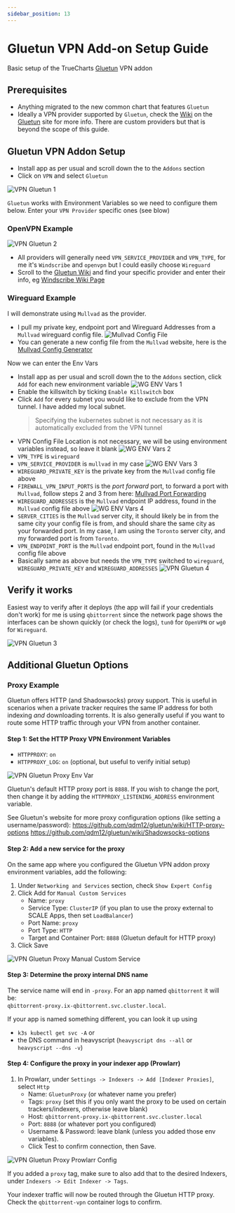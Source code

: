 ```yaml
---
sidebar_position: 13
---
```

# Gluetun VPN Add-on Setup Guide

Basic setup of the TrueCharts [Gluetun](https://github.com/qdm12/gluetun/) VPN addon

## Prerequisites

- Anything migrated to the new common chart that features `Gluetun`
- Ideally a VPN provider supported by `Gluetun`, check the [Wiki](https://github.com/qdm12/gluetun/wiki) on the [Gluetun](https://github.com/qdm12/gluetun/) site for more info.
  There are custom providers but that is beyond the scope of this guide.

## Gluetun VPN Addon Setup

- Install app as per usual and scroll down the to the `Addons` section
- Click on `VPN` and select `Gluetun`

![VPN Gluetun 1](img/Gluetun-VPN1.png)

`Gluetun` works with Environment Variables so we need to configure them below. Enter your `VPN Provider` specific ones (see blow)

### OpenVPN Example

![VPN Gluetun 2](img/Gluetun-VPN2.png)

- All providers will generally need `VPN_SERVICE_PROVIDER` and `VPN_TYPE`, for me it's `Windscribe` and `openvpn` but I could easily choose `Wireguard`
- Scroll to the [Gluetun Wiki](https://github.com/qdm12/gluetun/wiki) and find your specific provider and enter their info, eg [Windscribe Wiki Page](https://github.com/qdm12/gluetun/wiki/Windscribe)

### Wireguard Example

I will demonstrate using `Mullvad` as the provider.

- I pull my private key, endpoint port and Wireguard Addresses from a `Mullvad` wireguard config file.
  ![Mullvad Config File](img/Gluetun-VPN4.png)
- You can generate a new config file from the `Mullvad` website, here is the [Mullvad Config Generator](https://mullvad.net/en/account/#/wireguard-config/)

Now we can enter the Env Vars

- Install app as per usual and scroll down the to the `Addons` section, click `Add` for each new environment variable
  ![WG ENV Vars 1](img/Gluetun-VPN5.png)
- Enable the killswitch by ticking `Enable Killswitch` box
- Click `Add` for every subnet you would like to exclude from the VPN tunnel. I have added my local subnet.
  > Specifying the kubernetes subnet is not necessary as it is automatically excluded from the VPN tunnel
- VPN Config File Location is not necessary, we will be using environment variables instead, so leave it blank
  ![WG ENV Vars 2](img/Gluetun-VPN6.png)
- `VPN_TYPE` is `wireguard`
- `VPN_SERVICE_PROVIDER` is `mullvad` in my case
  ![WG ENV Vars 3](img/Gluetun-VPN7.png)
- `WIREGUARD_PRIVATE_KEY` is the private key from the `Mullvad` config file above
- `FIREWALL_VPN_INPUT_PORTS` is the *port forward* port, to forward a port with `Mullvad`, follow steps 2 and 3 from here: [Mullvad Port Forwarding](https://mullvad.net/en/help/port-forwarding-and-mullvad/)
- `WIREGUARD_ADDRESSES` is the `Mullvad` endpoint IP address, found in the `Mullvad` config file above
  ![WG ENV Vars 4](img/Gluetun-VPN8.png)
- `SERVER_CITIES` is the `Mullvad` server city, it should likely be in from the same city your config file is from, and should share the same city as your forwarded port.
  In my case, I am using the `Toronto` server city, and my forwarded port is from `Toronto`.
- `VPN_ENDPOINT_PORT` is the `Mullvad` endpoint port, found in the `Mullvad` config file above
- Basically same as above but needs the `VPN_TYPE` switched to `wireguard`, `WIREGUARD_PRIVATE_KEY` and `WIREGUARD_ADDRESSES`
  ![VPN Gluetun 4](img/Gluetun-VPN4.png)

## Verify it works

Easiest way to verify after it deploys (the app will fail if your credentials don't work) for me is using `qbittorrent` since the network page shows the interfaces
can be shown quickly (or check the logs), `tun0` for `OpenVPN` or `wg0` for `Wireguard`.

![VPN Gluetun 3](img/Gluetun-VPN3.png)

## Additional Gluetun Options

### Proxy Example

Gluetun offers HTTP (and Shadowsocks) proxy support. This is useful in scenarios when a private tracker requires the same IP address for both indexing _and_ downloading torrents. It is also generally useful if you want to route some HTTP traffic through your VPN from another container.

#### Step 1: Set the HTTP Proxy VPN Environment Variables

- `HTTPPROXY`: `on`
- `HTTPPROXY_LOG`: `on` (optional, but useful to verify initial setup)

![VPN Gluetun Proxy Env Var](img/Gluetun-Proxy1.png)

Gluetun's default HTTP proxy port is `8888`. If you wish to change the port, then change it by adding the `HTTPPROXY_LISTENING_ADDRESS` environment variable.

See Gluetun's website for more proxy configuration options (like setting a username/password):
https://github.com/qdm12/gluetun/wiki/HTTP-proxy-options
https://github.com/qdm12/gluetun/wiki/Shadowsocks-options

#### Step 2: Add a new service for the proxy

On the same app where you configured the Gluetun VPN addon proxy environment variables, add the following:

1. Under `Networking and Services` section, check `Show Expert Config`
2. Click Add for `Manual Custom Services`
    - Name: `proxy`
    - Service Type: `ClusterIP` (if you plan to use the proxy external to SCALE Apps, then set `LoadBalancer`)
    - Port Name: `proxy`
    - Port Type: `HTTP`
    - Target and Container Port: `8888` (Gluetun default for HTTP proxy)
3. Click Save

![VPN Gluetun Proxy Manual Custom Service](img/Gluetun-Proxy2.png)

#### Step 3: Determine the proxy internal DNS name

The service name will end in `-proxy`. For an app named `qbittorrent` it will be:\
`qbittorrent-proxy.ix-qbittorrent.svc.cluster.local`.

If your app is named something different, you can look it up using 

- `k3s kubectl get svc -A` or
- the DNS command in heavyscript (`heavyscript dns --all` or `heavyscript --dns -v`)

#### Step 4: Configure the proxy in your indexer app (Prowlarr)

1. In Prowlarr, under `Settings -> Indexers -> Add [Indexer Proxies]`, select `Http`
    - Name: `GluetunProxy` (or whatever name you prefer)
    - Tags: `proxy` (set this if you only want the proxy to be used on certain trackers/indexers, otherwise leave blank)
    - Host: `qbittorrent-proxy.ix-qbittorrent.svc.cluster.local`
    - Port: `8888` (or whatever port you configured)
    - Username & Password: leave blank (unless you added those env variables).
    - Click Test to confirm connection, then Save.

![VPN Gluetun Proxy Prowlarr Config](img/Gluetun-Proxy3.png)

If you added a `proxy` tag, make sure to also add that to the desired Indexers, under `Indexers -> Edit Indexer -> Tags`.

Your indexer traffic will now be routed through the Gluetun HTTP proxy. Check the `qbittorrent-vpn` container logs to confirm.
